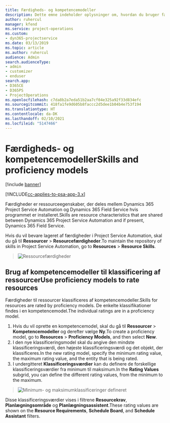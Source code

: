 ```yaml
---
title: Færdigheds- og kompetencemodeller
description: Dette emne indeholder oplysninger om, hvordan du bruger færdigheds- og kompetencemodeller.
author: ruhercul
manager: kfend
ms.service: project-operations
ms.custom:
- dyn365-projectservice
ms.date: 03/13/2019
ms.topic: article
ms.author: ruhercul
audience: Admin
search.audienceType:
- admin
- customizer
- enduser
search.app:
- D365CE
- D365PS
- ProjectOperations
ms.openlocfilehash: c7da8b2a7eda51b2aa7cf04e325a92f33d834efc
ms.sourcegitcommit: 418fa1fe9d605b8faccc2d5dee1b04b4e753f194
ms.translationtype: HT
ms.contentlocale: da-DK
ms.lasthandoff: 02/10/2021
ms.locfileid: "5147466"
---
```

# <a name="skills-and-proficiency-models"></a><span data-ttu-id="7865f-103">Færdigheds- og kompetencemodeller</span><span class="sxs-lookup"><span data-stu-id="7865f-103">Skills and proficiency models</span></span>

[!include [banner](../includes/psa-now-project-operations.md)]

[!INCLUDE[cc-applies-to-psa-app-3.x](../includes/cc-applies-to-psa-app-3x.md)]

<span data-ttu-id="7865f-104">Færdigheder er ressourceegenskaber, der deles mellem Dynamics 365 Project Service Automation og Dynamics 365 Field Service hvis programmet er installeret.</span><span class="sxs-lookup"><span data-stu-id="7865f-104">Skills are resource characteristics that are shared between Dynamics 365 Project Service Automation and if present, Dynamics 365 Field Service.</span></span> 

<span data-ttu-id="7865f-105">Hvis du vil bevare lageret af færdigheder i Project Service Automation, skal du gå til **Ressourcer** \> **Resourcefærdigheder**.</span><span class="sxs-lookup"><span data-stu-id="7865f-105">To maintain the repository of skills in Project Service Automation, go to **Resources** \> **Resource Skills**.</span></span> 

> ![Ressourcefærdigheder](media/Resource-Management-image84.png)

## <a name="use-proficiency-models-to-rate-resources"></a><span data-ttu-id="7865f-107">Brug af kompetencemodeller til klassificering af ressourcer</span><span class="sxs-lookup"><span data-stu-id="7865f-107">Use proficiency models to rate resources</span></span>

<span data-ttu-id="7865f-108">Færdigheder til ressourcer klassificeres af kompetencemodeller.</span><span class="sxs-lookup"><span data-stu-id="7865f-108">Skills for resources are rated by proficiency models.</span></span> <span data-ttu-id="7865f-109">De enkelte klassifikationer findes i en kompetencemodel.</span><span class="sxs-lookup"><span data-stu-id="7865f-109">The individual ratings are in a proficiency model.</span></span> 

1. <span data-ttu-id="7865f-110">Hvis du vil oprette en kompetencemodel, skal du gå til **Ressourcer** \> **Kompetencemodeller** og derefter vælge **Ny**.</span><span class="sxs-lookup"><span data-stu-id="7865f-110">To create a proficiency model, go to **Resources** \> **Proficiency Models**, and then select **New**.</span></span>
2. <span data-ttu-id="7865f-111">I den nye klassificeringsmodel skal du angive den mindste klassificeringsværdi, den højeste klassificeringsværdi og det objekt, der klassificeres.</span><span class="sxs-lookup"><span data-stu-id="7865f-111">In the new rating model, specify the minimum rating value, the maximum rating value, and the entity that is being rated.</span></span>
3. <span data-ttu-id="7865f-112">I undergitteret **Klassificeringsværdier** kan du definere de forskellige klassificeringsværdier fra minimum til maksimum.</span><span class="sxs-lookup"><span data-stu-id="7865f-112">In the **Rating Values** subgrid, you can define the different rating values, from the minimum to the maximum.</span></span>

> ![Minimum- og maksimumklassificeringer defineret](media/Resource-Management-image85.png)

<span data-ttu-id="7865f-114">Disse klassificeringsværdier vises i filtrene **Resourcekrav**, **Planlægningsområde** og **Planlægningsassistent**.</span><span class="sxs-lookup"><span data-stu-id="7865f-114">These rating values are shown on the **Resource Requirements**, **Schedule Board**, and **Schedule Assistant** filters.</span></span>
